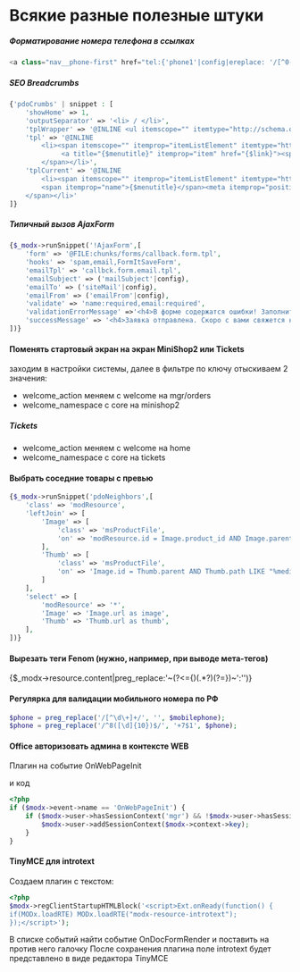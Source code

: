 # Всякие разные полезные штуки

##### Форматирование номера телефона в ссылках
```php
<a class="nav__phone-first" href="tel:{'phone1'|config|ereplace: '/[^0-9]/' : ''}">{'phone1'|config}</a>
```

##### SEO Breadcrumbs

```php
{'pdoCrumbs' | snippet : [
    'showHome' => 1,
    'outputSeparator' => '<li> / </li>',
    'tplWrapper' => '@INLINE <ul itemscope="" itemtype="http://schema.org/BreadcrumbList" id="breadcrumbs">{$output}</ul>',
    'tpl' => '@INLINE
        <li><span itemscope="" itemprop="itemListElement" itemtype="http://schema.org/ListItem">
             <a title="{$menutitle}" itemprop="item" href="{$link}"><span itemprop="name">{$menutitle}</span><meta itemprop="position" content="{$idx}"></a>
        </span></li>',
    'tplCurrent' => '@INLINE
        <li><span itemscope="" itemprop="itemListElement" itemtype="http://schema.org/ListItem">
        <span itemprop="name">{$menutitle}</span><meta itemprop="position" content="{$idx}">
    </span></li>'
]}
```

##### Типичный вызов AjaxForm

```php
{$_modx->runSnippet('!AjaxForm',[
    'form' => '@FILE:chunks/forms/callback.form.tpl',
    'hooks' => 'spam,email,FormItSaveForm',
    'emailTpl' => 'callbck.form.email.tpl',
    'emailSubject' => ('mailSubject'|config),
    'emailTo' => ('siteMail'|config),
    'emailFrom' => ('emailFrom'|config),
    'validate' => 'name:required,email:required',
    'validationErrorMessage' =>'<h4>В форме содержатся ошибки! Заполните, пожалуйста, требуемые поля</h4>',
    'successMessage' => '<h4>Заявка отправлена. Скоро с вами свяжется наш менеджер!</h4>'
])}
```

#### Поменять стартовый экран на экран MiniShop2 или Tickets

заходим в настройки системы, далее в фильтре по ключу отыскиваем 2 значения:

+ welcome_action меняем с welcome на mgr/orders
+ welcome_namespace с core на minishop2
##### Tickets
+ welcome_action меняем с welcome на home
+ welcome_namespace с core на tickets


#### Выбрать соседние товары с превью

```php
{$_modx->runSnippet('pdoNeighbors',[
    'class' => 'modResource',
    'leftJoin' => [
        'Image' => [
            'class' => 'msProductFile',
            'on' => 'modResource.id = Image.product_id AND Image.parent = 0',
        ],
        'Thumb' => [
            'class' => 'msProductFile',
            'on' => 'Image.id = Thumb.parent AND Thumb.path LIKE "%medium%"',
        ]
    ],
    'select' => [
        'modResource' => '*',
        'Image' => 'Image.url as image',
        'Thumb' => 'Thumb.url as thumb',
    ],
])}
```

#### Вырезать теги Fenom (нужно, например, при выводе мета-тегов)

{$_modx->resource.content|preg_replace:'~(?<=\{)(.*?)(?=\})~':'')}

#### Регулярка для валидации мобильного номера по РФ

```php
$phone = preg_replace('/[^\d\+]+/', '', $mobilephone);
$phone = preg_replace('/^8([\d]{10})$/', '+7$1', $phone);
```

#### Office авторизовать админа в контексте WEB
Плагин на событие OnWebPageInit

и код
```php
<?php
if ($modx->event->name == 'OnWebPageInit') {
	if ($modx->user->hasSessionContext('mgr') && !$modx->user->hasSessionContext($modx->context->key)) {
		$modx->user->addSessionContext($modx->context->key);
	}
}
```

#### TinyMCE для introtext
Создаем плагин с текстом:

```php
<?php
$modx->regClientStartupHTMLBlock('<script>Ext.onReady(function() {
if(MODx.loadRTE) MODx.loadRTE("modx-resource-introtext");
});</script>');
```

В списке событий найти событие OnDocFormRender и поставить на против него галочку
После сохранения плагина поле introtext будет представлено в виде редактора TinyMCE